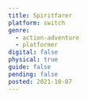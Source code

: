 ```yaml
---
title: Spiritfarer
platform: switch
genre:
  - action-adventure
  - platformer
digital: false
physical: true
guide: false
pending: false
posted: 2021-10-07
---
```

